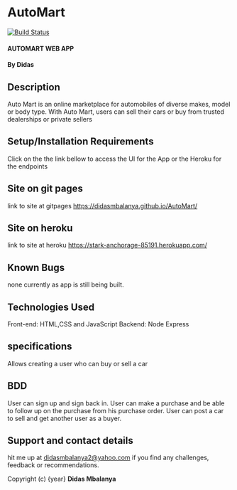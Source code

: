 # AutoMart

[![Build Status](https://travis-ci.org/didasmbalanya/AutoMart.svg?branch=server)](https://travis-ci.org/didasmbalanya/AutoMart)


#### AUTOMART WEB APP
#### By **Didas**
## Description
Auto Mart is an online marketplace for automobiles of diverse makes, model or body type. With Auto Mart, users can sell their cars or buy from trusted dealerships or private sellers


## Setup/Installation Requirements
Click on the the link bellow to access the UI for the App or the Heroku for the endpoints
## Site on git pages
link to site at gitpages https://didasmbalanya.github.io/AutoMart/
## Site on heroku
link to site at heroku https://stark-anchorage-85191.herokuapp.com/
## Known Bugs
none currently as app is still being built.
## Technologies Used
Front-end: HTML,CSS and JavaScript
Backend: Node Express 
## specifications
Allows creating a user who can buy or sell a car
## BDD
User can sign up and sign back in.
User can make a purchase and be able to follow up on the purchase from his purchase order.
User can post a car to sell and get another user as a buyer.

## Support and contact details
hit me up at didasmbalanya2@yahoo.com if you find any challenges, feedback or recommendations.

Copyright (c) {year} **Didas Mbalanya**